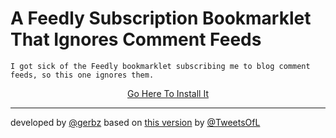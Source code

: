 # A Feedly Subscription Bookmarklet That Ignores Comment Feeds

	I got sick of the Feedly bookmarklet subscribing me to blog comment feeds, so this one ignores them.

<p align="center">
  <a href="http://gerbz.github.io/feedly-bookmarklet">Go Here To Install It</a>
</p>

---
developed by [@gerbz](http://twitter.com/gerbz)
based on [this version](http://lucileblogs.com/blog/how-to-install-feedly-bookmarklet/) by [@TweetsOfL](https://twitter.com/TweetsOfL)